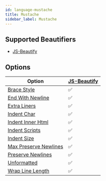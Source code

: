 ```yaml
---
id: language-mustache
title: Mustache
sidebar_label: Mustache
---
```

## Supported Beautifiers
- [JS-Beautify](/docs/beautifier-js-beautify.html)
## Options
| Option | [JS-Beautify](/docs/beautifier-js-beautify.html) |
| --- | --- |
| [Brace Style](/docs/option-brace-style.html) | &#9989; |
| [End With Newline](/docs/option-end-with-newline.html) | &#9989; |
| [Extra Liners](/docs/option-extra-liners.html) | &#9989; |
| [Indent Char](/docs/option-indent-char.html) | &#9989; |
| [Indent Inner Html](/docs/option-indent-inner-html.html) | &#9989; |
| [Indent Scripts](/docs/option-indent-scripts.html) | &#9989; |
| [Indent Size](/docs/option-indent-size.html) | &#9989; |
| [Max Preserve Newlines](/docs/option-max-preserve-newlines.html) | &#9989; |
| [Preserve Newlines](/docs/option-preserve-newlines.html) | &#9989; |
| [Unformatted](/docs/option-unformatted.html) | &#9989; |
| [Wrap Line Length](/docs/option-wrap-line-length.html) | &#9989; |